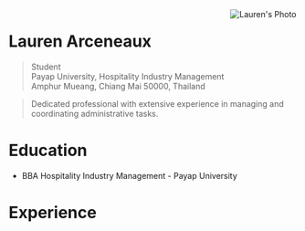 <img src="https://media.licdn.com/dms/image/D5603AQEHbvuETdKhgg/profile-displayphoto-shrink_400_400/0/1690439253858?e=1703721600&v=beta&t=xThkkMDRnJjK9cBPO2jR2Os4tp_30JtQDK6UMtmBy-E" alt="Lauren's Photo" align="right"/>

# Lauren Arceneaux 
> Student <br/>
> Payap University, Hospitality Industry Management<br/>
> Amphur Mueang, Chiang Mai 50000, Thailand <br/>

> Dedicated professional with extensive experience in managing and coordinating administrative tasks.

# Education
* BBA Hospitality Industry Management - Payap University

# Experience


